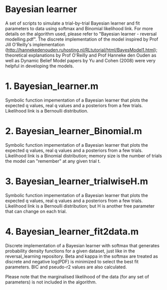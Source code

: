 # Bayesian learner
A set of scripts to simulate a trial-by-trial Bayesian learner and fit parameters to data using softmax and Binomial likelihood link.
For more details on the algorithm used, please refer to "Bayesian learner - reversal modelling.pdf".
The discrete implementation of the model inspired by Prof Jill O'Reilly's implementation (http://hannekedenouden.ruhosting.nl/RLtutorial/html/BayesModel1.html); theoretical explanations by Prof O'Reilly and Prof Hanneke den Ouden as well as Dynamic Belief Model papers by Yu and Cohen (2008) were very helpful in developing the models.

# 1. Bayesian_learner.m
Symbolic function impementation of a Bayesian learner that plots the expected q values, real q values and a posteriors from a few trials. Likelihood link is a Bernoulli distribution.

# 2. Bayesian_learner_Binomial.m
Symbolic function impementation of a Bayesian learner that plots the expected q values, real q values and a posteriors from a few trials. Likelihood link is a Binomial distribution; memory size is the number of trials the model can "remember" at any given trial t.

# 3. Bayesian_learner_trialwiseH.m
Symbolic function impementation of a Bayesian learner that plots the expected q values, real q values and a posteriors from a few trials. Likelihood link is a Bernoulli distribution; but H is another free parameter that can change on each trial.

# 4. Bayesian_learner_fit2data.m
Discrete implementation of a Bayesian learner with softmax that generates probability density functions for a given dataset, just like in the reversal_learning repository. Beta and kappa in the softmax are treated as discrete and negative log(PDF) is minimized to select the best fit parameters. BIC and pseudo-r2 values are also calculated.

Please note that the marginalised likelihood of the data (for any set of parameters) is not included in the algorithm.
